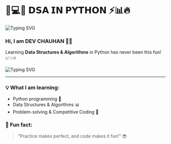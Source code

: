 # 🐍💻✨ 𝗗𝗦𝗔 𝗜𝗡 𝗣𝗬𝗧𝗛𝗢𝗡 ⚡📊🔥
      
![Typing SVG](https://readme-typing-svg.demolab.com?font=Fira+Code&size=30&pause=1000&color=FF5733&background=00000000&width=600&lines=%F0%9F%90%8D+DSA+IN+PYTHON+%F0%9F%92%BB%F0%9F%92%AB)

### Hi, I am **DEV CHAUHAN** 👋🚀        

Learning **Data Structures & Algorithms** in Python has never been this fun! 📈💡🔥

![Typing SVG](https://readme-typing-svg.demolab.com?font=Fira+Code&size=28&pause=1000&color=1ABC9C&background=00000000&width=600&lines=🚀+Learning+DSA+in+Python+💻💡;⚡+Code+|+Practice+|+Problem+Solving+⚡;🔥+Level+Up+Your+Skills+Every+Day+🔥)

---

### 💡 What I am learning:
- Python programming 🐍
- Data Structures & Algorithms 📊
- Problem-solving & Competitive Coding 💪

### 🌟 Fun fact:
> “Practice makes perfect, and code makes it fun!” 😎
